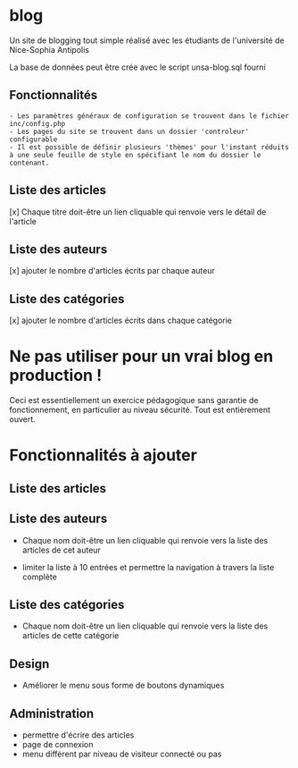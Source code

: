 # blog
Un site de blogging tout simple réalisé avec les étudiants de l'université de Nice-Sophia Antipolis

La base de données peut être crée avec le script unsa-blog.sql fourni

## Fonctionnalités

    - Les paramètres généraux de configuration se trouvent dans le fichier inc/config.php
    - Les pages du site se trouvent dans un dossier 'controleur' configurable
    - Il est possible de définir plusieurs 'thèmes' pour l'instant réduits à une seule feuille de style en spécifiant le nom du dossier le contenant.

## Liste des articles

[x] Chaque titre doit-être un lien cliquable qui renvoie vers le détail de l'article

## Liste des auteurs

[x] ajouter le nombre d'articles écrits par chaque auteur

## Liste des catégories

[x] ajouter le nombre d'articles écrits dans chaque catégorie

# Ne pas utiliser pour un vrai blog en production !

Ceci est essentiellement un exercice pédagogique sans garantie de fonctionnement, en particulier au niveau sécurité. Tout est entièrement ouvert.

# Fonctionnalités à ajouter

## Liste des articles

## Liste des auteurs

- Chaque nom doit-être un lien cliquable qui renvoie vers la liste des articles de cet auteur

- limiter la liste à 10 entrées et permettre la navigation à travers la liste complète

## Liste des catégories

- Chaque nom doit-être un lien cliquable qui renvoie vers la liste des articles de cette catégorie

## Design

- Améliorer le menu sous forme de boutons dynamiques

## Administration

- permettre d'écrire des articles
-  page de connexion
-  menu différent par niveau de visiteur connecté ou pas
